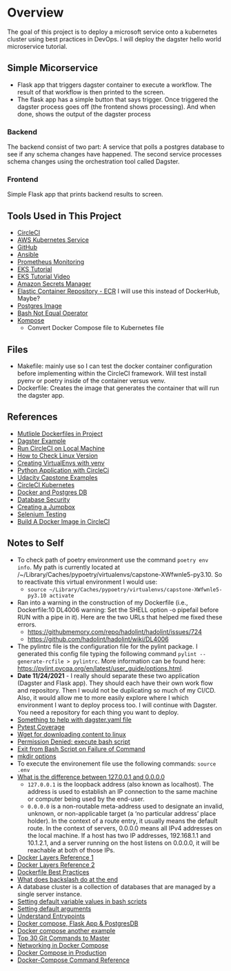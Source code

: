 # Overview

The goal of this project is to deploy a microsoft service onto a kubernetes cluster using best practices in DevOps.  I will deploy the dagster hello world microservice tutorial.

## Simple Micorservice

- Flask app that triggers dagster container to execute a workflow.  The result of that workflow is then printed to the screen.
- The flask app has a simple button that says trigger.  Once triggered the dagster process goes off (the frontend shows processing).  And when done, shows the output of the dagster process

### Backend

The backend consist of two part: A service that polls a postgres database to see if any schema changes have happened. The second service processes schema changes using the orchestration tool called Dagster.  

### Frontend

Simple Flask app that prints backend results to screen.

## Tools Used in This Project

- [CircleCI](app.circleci.com)
- [AWS Kubernetes Service](https://www.eksworkshop.com/010_introduction/)
- [GitHub](https://github.com/acholonu/DevOps_Capstone)
- [Ansible](ttps://docs.ansible.com/ansible/latest/cli/ansible-playbook.html)
- [Prometheus Monitoring](#test)
- [EKS Tutorial](https://www.eksworkshop.com/010_introduction/)
- [EKS Tutorial Video](https://www.youtube.com/watch?v=-zmUxsrYw2I&t=7s)
- [Amazon Secrets Manager](https://aws.amazon.com/secrets-manager/)
- [Elastic Container Repository - ECR](https://aws.amazon.com/ecr/) I will use this instead of DockerHub, Maybe?
- [Postgres Image](https://hub.docker.com/_/postgres)
- [Bash Not Equal Operator](https://linuxtect.com/linux-bash-not-equal-ne-operators-tutorial/)
- [Kompose](https://kompose.io/)
  - Convert Docker Compose file to Kubernetes file

## Files

- Makefile: mainly use so I can test the docker container configuration before implementing within the CircleCI framework.  Will test install pyenv or poetry inside of the container versus venv.
- Dockerfile: Creates the image that generates the container that will run the dagster app.

## References

- [Mutliple Dockerfiles in Project](https://stackoverflow.com/questions/27409761/docker-multiple-dockerfiles-in-project)
- [Dagster Example](https://github.com/dagster-io/dagster/tree/master/examples/hacker_news)
- [Run CircleCI on Local Machine](https://circleci.com/docs/2.0/local-cli/#processing-a-config)
- [How to Check Linux Version](https://www.cyberciti.biz/faq/how-to-check-os-version-in-linux-command-line/)
- [Creating VirtualEnvs with venv](https://docs.python.org/3/library/venv.html)
- [Python Application with CircleCi](https://circleci.com/docs/2.0/language-python/)
- [Udacity Capstone Examples](https://knowledge.udacity.com/questions/55383)
- [CircleCI Kubernetes](https://circleci.com/developer/orbs/orb/circleci/aws-eks#usage-create-eks-cluster)
- [Docker and Postgres DB](https://dev.to/andre347/how-to-easily-create-a-postgres-database-in-docker-4moj)
- [Database Security](https://docs.oracle.com/cd/B13789_01/network.101/b10773/apdvntro.htm)
- [Creating a Jumpbox](https://aws.amazon.com/premiumsupport/knowledge-center/rds-connect-ec2-bastion-host/)
- [Selenium Testing](https://www.selenium.dev/documentation/)
- [Build A Docker Image in CircleCI](https://circleci.com/blog/how-to-build-a-docker-image-on-circleci-2-0/)

## Notes to Self

- To check path of poetry environment use the command `poetry env info`.  My path is currently located at /~/Library/Caches/pypoetry/virtualenvs/capstone-XWfwnle5-py3.10.  So to reactivate this virtual environment I would use:
  - `source ~/Library/Caches/pypoetry/virtualenvs/capstone-XWfwnle5-py3.10 activate`
- Ran into a warning in the construction of my Dockerfile (i.e., Dockerfile:10 DL4006 warning: Set the SHELL option -o pipefail before RUN with a pipe in it).  Here are the two URLs that helped me fixed these errors.
  - <https://githubmemory.com/repo/hadolint/hadolint/issues/724>
  - <https://github.com/hadolint/hadolint/wiki/DL4006>
- The pylintrc file is the configuration file for the pylint package.  I generated this config file typing the following command `pylint --generate-rcfile > pylintrc`. More information can be found here: <https://pylint.pycqa.org/en/latest/user_guide/options.html>.
- **Date 11/24/2021** - I really should separate these two application (Dagster and Flask app).  They should each have their own work flow and repository.  Then I would not be duplicating so much of my CI/CD.  Also, it would allow me to more easily explore where I which environment I want to deploy process too. I will continue with Dagster. You need a repository for each thing you want to deploy.
- [Something to help with dagster.yaml file](https://github.com/dagster-io/dagster/issues/3079)
- [Pytest Coverage](https://breadcrumbscollector.tech/how-to-use-code-coverage-in-python-with-pytest/)
- [Wget for downloading content to linux](https://linuxize.com/post/wget-command-examples/)
- [Permission Denied: execute bash script](https://careerkarma.com/blog/bash-permission-denied-solution/)
- [Exit from Bash Script on Failure of Command](https://intoli.com/blog/exit-on-errors-in-bash-scripts/)
- [mkdir options](https://www.javatpoint.com/linux-mkdir-p)
- To execute the environement file use the following commands: `source .env`
- [What is the difference between 127.0.0.1 and 0.0.0.0](https://www.howtogeek.com/225487/what-is-the-difference-between-127.0.0.1-and-0.0.0.0/#:~:text=In%20the%20context%20of%20servers,has%20two%20IP%20addresses%2C%20192.168.&text=2.1%2C%20and%20a%20server%20running,at%20both%20of%20those%20IPs.)
  - `127.0.0.1` is the loopback address (also known as localhost). The address is used to establish an IP connection to the same machine or computer being used by the end-user.
  - `0.0.0.0` is a non-routable meta-address used to designate an invalid, unknown, or non-applicable target (a ‘no particular address’ place holder). In the context of a route entry, it usually means the default route. In the context of servers, 0.0.0.0 means all IPv4 addresses on the local machine. If a host has two IP addresses, 192.168.1.1 and 10.1.2.1, and a server running on the host listens on 0.0.0.0, it will be reachable at both of those IPs.
- [Docker Layers Reference 1](https://dzone.com/articles/docker-layers-explained)
- [Docker Layers Reference 2](https://jessicagreben.medium.com/digging-into-docker-layers-c22f948ed612)
- [Dockerfile Best Practices](https://docs.docker.com/develop/develop-images/dockerfile_best-practices/)
- [What does backslash do at the end](https://unix.stackexchange.com/questions/368753/what-does-this-command-with-a-backslash-at-the-end-do)
- A database cluster is a collection of databases that are managed by a single server instance.
- [Setting default variable values in bash scripts](https://stackoverflow.com/questions/2013547/assigning-default-values-to-shell-variables-with-a-single-command-in-bash)
- [Setting default arguments](https://stackoverflow.com/questions/9332802/how-to-write-a-bash-script-that-takes-optional-input-arguments)
- [Understand Entrypoints](https://docs.docker.com/engine/reference/builder/#entrypoint)
- [Docker compose, Flask App & PostgresDB](https://levelup.gitconnected.com/dockerizing-a-flask-application-with-a-postgres-database-b5e5bfc24848)
- [Docker compose another example](https://levelup.gitconnected.com/creating-and-filling-a-postgres-db-with-docker-compose-e1607f6f882f)
- [Top 30 Git Commands to Master](https://levelup.gitconnected.com/top-30-git-commands-you-should-know-to-master-git-cli-f04e041779bc)
- [Networking in Docker Compose](https://docs.docker.com/compose/networking/)
- [Docker Compose in Production](https://docs.docker.com/compose/production/)
- [Docker-Compose Command Reference](https://docs.docker.com/compose/reference/push/)
